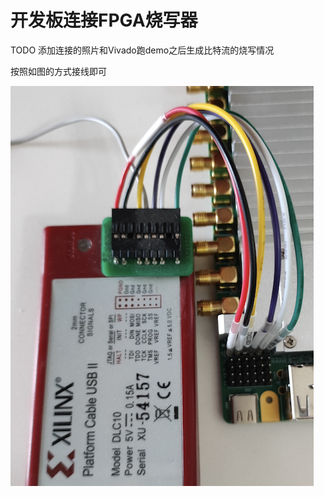 # 开发板连接FPGA烧写器

TODO 添加连接的照片和Vivado跑demo之后生成比特流的烧写情况

按照如图的方式接线即可

![](images-connect-xilinx-usb/lines.png)
